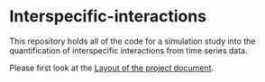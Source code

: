 # Interspecific-interactions

This repository holds all of the code for a simulation study into the quantification of interspecific interactions from time series data.

Please first look at the [Layout of the project document](https://htmlpreview.github.io/?https://github.com/emilygsimmonds/Interspecific-interactions/blob/main/LayoutOfProject.html).

